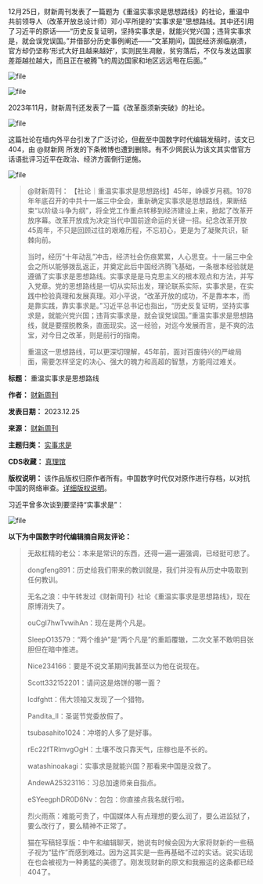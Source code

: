12月25日，财新周刊发表了一篇题为《重温实事求是思想路线》的社论，重温中共前领导人（改革开放总设计师）邓小平所提的“实事求是”思想路线。其中还引用了习近平的原话——“历史反复证明，坚持实事求是，就能兴党兴国；违背实事求是，就会误党误国。”并借部分历史事例阐述——“文革期间，国民经济濒临崩溃，官方却仍坚称‘形式大好且越来越好’，实则民生凋敝，贫穷落后，不仅与发达国家差距越拉越大，而且正在被腾飞的周边国家和地区远远甩在后面。”


![file](https://chinadigitaltimes.net/chinese/files/2023/12/image-1703515530760.png)  

![file](https://chinadigitaltimes.net/chinese/files/2023/12/image-1703516320117.png)


2023年11月，财新周刊还发表了一篇《改革亟须新突破》的社论。


![file](https://chinadigitaltimes.net/chinese/files/2023/12/image-1703515477942.png)


这篇社论在墙内外平台引发了广泛讨论，但截至中国数字时代编辑发稿时，该文已404，由 @财新网 所发的下条微博也遭到删除。有不少网民认为该文其实借官方话语批评习近平在政治、经济方面倒行逆施。


![file](https://chinadigitaltimes.net/chinese/files/2023/12/image-1703515382047.png)



> 
> @财新周刊： 【社论｜重温实事求是思想路线】45年，峥嵘岁月稠。1978年年底召开的中共十一届三中全会，重新确定实事求是思想路线，果断结束“以阶级斗争为纲”，将全党工作重点转移到经济建设上来，掀起了改革开放序幕。改革开放成为决定当代中国前途命运的关键一招。纪念改革开放45周年，不只是回顾过往的艰难历程，不忘初心，更是为了凝聚共识，斩棘向前。
> 
> 
> 当时，经历“十年动乱”冲击，经济社会伤痕累累，人心思变。十一届三中全会之所以能够拨乱返正，并奠定此后中国经济腾飞基础，一条根本经验就是遵循了实事求是思想路线。实事求是是马克思主义的根本观点和方法，并写入党章。党的思想路线是一切从实际出发，理论联系实际，实事求是，在实践中检验真理和发展真理。邓小平说，“改革开放的成功，不是靠本本，而是靠实践，靠实事求是。”习近平总书记也指出，“历史反复证明，坚持实事求是，就能兴党兴国；违背实事求是，就会误党误国。”重温实事求是思想路线，就是要摆脱教条，直面现实。这一经验，对迄今发展而言，是不爽的法宝，对今日之改革，则是前行的指南。
> 
> 
> 重温这一思想路线，可以更深切理解，45年前，面对百废待兴的严峻局面，需要怎样坚定的决心、强大的魄力和高超的智慧，方能闯过难关。
> 
> 
> 




**标题：** 重温实事求是思想路线  

**作者：** [财新周刊](https://chinadigitaltimes.net/space/财新周刊)  

**发表日期：** 2023.12.25  

**来源：** [财新周刊](https://weekly.caixin.com/2023-12-23/102149094.html)  

**主题归类：** [实事求是](https://chinadigitaltimes.net/space/实事求是)  

**CDS收藏：** [真理馆](https://chinadigitaltimes.net/space/%E7%9C%9F%E7%90%86%E9%A6%86)  

**版权说明：** 该作品版权归原作者所有。中国数字时代仅对原作进行存档，以对抗中国的网络审查。[详细版权说明](https://chinadigitaltimes.net/chinese/copyright)。


习近平曾多次谈到要坚持“实事求是”：


![file](https://chinadigitaltimes.net/chinese/files/2023/12/image-1703510205364.png)


**以下为中国数字时代编辑摘自网友评论：** 



> 
> 无敌杠精的老公：本来是常识的东西，还得一遍一遍强调，已经挺可悲了。
> 
> 
> dongfeng891：历史给我们带来的教训就是，我们并没有从历史中吸取到任何教训。
> 
> 
> 无名之浪：中午转发过《财新周刊》社论《重温实事求是思想路线》，现在原博消失了。
> 
> 
> ouCgI7hwTvwihAn：现在是两个凡是。
> 
> 
> SleepO13579：“两个维护”是“两个凡是”的重蹈覆辙，二次文革不敢明目张胆但在暗中推进。
> 
> 
> Nice234166：要是不说文革期间我甚至以为他在说现在。
> 
> 
> Scott332152201：请问这是烙饼的哪一面？
> 
> 
> lcdfghtt：伟大领袖又发现了一个猎物。
> 
> 
> Pandita\_ll：圣诞节党委放假了。
> 
> 
> tsubasahito1024：冲塔的人多了是好事。
> 
> 
> rEc22fTRImvgOgH：土壤不改只靠天气，庄稼也是不长的。
> 
> 
> watashinoakagi：实事求是就能兴国？那看来中国是没救了。
> 
> 
> AndewA25323116：习总加速师亲自指点。
> 
> 
> eSYeegphDR0D6Nv：包包：你直接点我名就行啦。
> 
> 
> 烈火雨燕：难能可贵了，中国媒体人有点理想的要么润了，要么进监狱了，要么改行了，要么精神不正常了。
> 
> 
> 猫在写稿轻享版：中午和编辑聊天，她说有时候会因为大家将财新的一些稿子视为“猛作”而感到难过。因为这其实是一些再基础不过的实话。说实话现在也会被视为一种勇猛的美德了。刚发现财新的原文和我搬运的这条都已经404了。
> 
> 
> 

